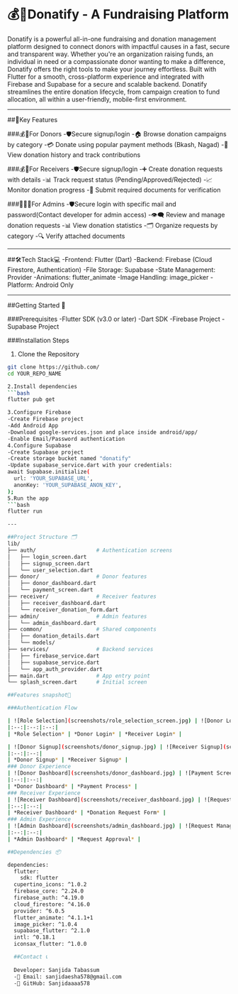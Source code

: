 # 💰🤝Donatify - A Fundraising Platform
Donatify is a powerful all-in-one fundraising and donation management platform designed to connect donors with impactful causes in a fast, secure and transparent way. Whether you're an organization raising funds, an individual in need or a compassionate donor wanting to make a difference, Donatify offers the right tools to make your journey effortless. Built with Flutter for a smooth, cross-platform experience and integrated with Firebase and Supabase for a secure and scalable backend. Donatify streamlines the entire donation lifecycle, from campaign creation to fund allocation, all within a user-friendly, mobile-first environment.

---
##🔑Key Features

###💰👤For Donors
-🛡️Secure signup/login
-🏠 Browse donation campaigns by category
-💳 Donate using popular payment methods (Bkash, Nagad)
-📱 View donation history and track contributions

###💰👤For Receivers
-🛡️Secure signup/login
-➕ Create donation requests with details
-📊 Track request status (Pending/Approved/Rejected)
-📈 Monitor donation progress
-🧾 Submit required documents for verification

###👨🏻‍💻For Admins
-🛡️Secure login with specific mail and password(Contact developer for admin access)
-👁️‍🗨️ Review and manage donation requests
-📊 View donation statistics
-🗂️ Organize requests by category
-🔍 Verify attached documents

---

##🛠️Tech Stack💻
-Frontend: Flutter (Dart)
-Backend: Firebase (Cloud Firestore, Authentication)
-File Storage: Supabase
-State Management: Provider
-Animations: flutter_animate
-Image Handling: image_picker
-Platform: Android Only

---

##Getting Started 🚀

###Prerequisites
-Flutter SDK (v3.0 or later)
-Dart SDK
-Firebase Project
-Supabase Project

###Installation Steps
1. Clone the Repository
```bash
git clone https://github.com/  
cd YOUR_REPO_NAME

2.Install dependencies
```bash
flutter pub get

3.Configure Firebase
-Create Firebase project
-Add Android App
-Download google-services.json and place inside android/app/
-Enable Email/Password authentication
4.Configure Supabase
-Create Supabase project
-Create storage bucket named "donatify"
-Update supabase_service.dart with your credentials:
await Supabase.initialize(
  url: 'YOUR_SUPABASE_URL',
  anonKey: 'YOUR_SUPABASE_ANON_KEY',
);
5.Run the app
```bash
flutter run

---

##Project Structure 🗂️
lib/
├── auth/                   # Authentication screens
│   ├── login_screen.dart
│   ├── signup_screen.dart
│   └── user_selection.dart
├── donor/                  # Donor features
│   ├── donor_dashboard.dart
│   └── payment_screen.dart
├── receiver/               # Receiver features
│   ├── receiver_dashboard.dart
│   └── receiver_donation_form.dart
├── admin/                  # Admin features
│   └── admin_dashboard.dart
├── common/                 # Shared components
│   ├── donation_details.dart
│   └── models/
├── services/               # Backend services
│   ├── firebase_service.dart
│   ├── supabase_service.dart
│   └── app_auth_provider.dart
├── main.dart               # App entry point
└── splash_screen.dart      # Initial screen

##Features snapshot📸

###Authentication Flow

| ![Role Selection](screenshots/role_selection_screen.jpg) | ![Donor Login](screenshots/donor_login.jpg) | ![Receiver Login](screenshots/receiver_login.jpg) |
|:--:|:--:|:--:|
| *Role Selection* | *Donor Login* | *Receiver Login* |

| ![Donor Signup](screenshots/donor_signup.jpg) | ![Receiver Signup](screenshots/receiver_signup.jpg) |
|:--:|:--:|
| *Donor Signup* | *Receiver Signup* |
### Donor Experience
| ![Donor Dashboard](screenshots/donor_dashboard.jpg) | ![Payment Screen](screenshots/payment_screen.jpg) |
|:--:|:--:|
| *Donor Dashboard* | *Payment Process* |
### Receiver Experience
| ![Receiver Dashboard](screenshots/receiver_dashboard.jpg) | ![Request Form](screenshots/receiver_form.jpg) |
|:--:|:--:|
| *Receiver Dashboard* | *Donation Request Form* |
### Admin Experience
| ![Admin Dashboard](screenshots/admin_dashboard.jpg) | ![Request Management](screenshots/donation_request.jpg) |
|:--:|:--:|
| *Admin Dashboard* | *Request Approval* |

##Dependencies 📦

dependencies:
  flutter:
    sdk: flutter
  cupertino_icons: ^1.0.2
  firebase_core: ^2.24.0
  firebase_auth: ^4.19.0
  cloud_firestore: ^4.16.0
  provider: ^6.0.5
  flutter_animate: ^4.1.1+1
  image_picker: ^1.0.4
  supabase_flutter: ^2.1.0
  intl: ^0.18.1
  iconsax_flutter: ^1.0.0

  ##Contact 📞
  
  Developer: Sanjida Tabassum
  -📧 Email: sanjidaesha578@gmail.com
  -💼 GitHub: Sanjidaaaa578